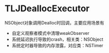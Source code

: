 # TLJDeallocExecutor
NSObject对象调用Dealloc时回调，主要应用场景有
 - 自定义观察者模式中清理weakObserver
 - 系统延迟执行导致的crash，相关类：NSObject
 - 系统定时器导致的内存泄露，对应类：NSTimer

